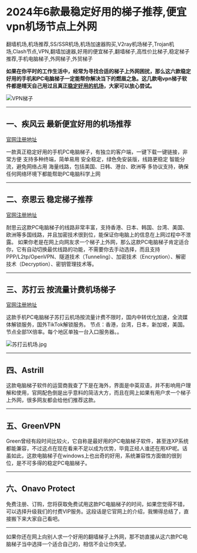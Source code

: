 # 2024年6款最稳定好用的梯子推荐,便宜vpn机场节点上外网

翻墙机场,机场推荐,SS/SSR机场,机场加速器购买,V2ray机场梯子,Trojan机场,Clash节点,VPN,翻墙加速器,好用的便宜梯子,翻墙梯子,高性价比梯子,稳定梯子推荐,手机电脑梯子,外网梯子,外贸梯子

**如果在你平时的工作生活中，经常为寻找合适的梯子上外网困扰，那么这六款稳定好用的手机和PC电脑梯子一定能帮你解决当下的燃眉之急。这几款电vpn梯子软件都是晴天自己用过且真正[稳定好用的机场](https://www.xiabk.com/thread-743.htm)，大家可以放心尝试。**

![VPN梯子](https://github.com/AlipJJ/tizi-cn1/assets/142561372/aa215bda-1148-4a68-91ef-beb50a5d0aa4)


-----
## 一、疾风云 最新便宜好用的机场推荐
[官网注册地址](https://go.51tz.cc/jfcloud)

一款真正稳定好用的手机PC电脑梯子，有独立的客户端，一键下载一键链接，非常方便
支持多种终端，简单易用
安全稳定，绿色免安装版，线路更稳定
智能分流，避免网络占用
海量线路，包括美国、日韩、港台、欧洲等
多协议支持，确保任何网络环境下都能帮助PC电脑科学上网

-----
## 二、奈思云 稳定梯子推荐
[官网注册地址](https://go.51tz.cc/nicecloud)

耐思云这款PC电脑梯子的线路非常丰富，支持香港、日本、韩国、台湾、美国、欧洲等多国线路，并且加密技术很到位，能保证你电脑上的信息在上网过程中不泄露。
如果你老是在网上向网友求一个梯子上外网，那么这款PC电脑梯子肯定适合你，它有自动切换最优线路的功能，不需要你去手动选择，而且支持PPP/L2tp/OpenVPN、隧道技术（Tunneling）、加密技术（Encryption）、解密技术（Decryption）、密钥管理技术等。

-----

## 三、苏打云 按流量计费机场梯子
[官网注册地址](https://go.51tz.cc/sodacloud)

这款手机PC电脑梯子苏打云机场按流量计费不限时，国内中转优化加速，全流媒体解锁服务，国外TikTok解锁服务。
节点：香港，台湾，日本，新加坡，美国。节点全部1X倍率。每个地区单独一台入口服务器。。

![苏打云机场.jpg](https://s2.loli.net/2024/02/20/ywae2U3rYLPuOZR.jpg)

-----

## 四、Astrill
这款电脑梯子软件的运营商我查了下是在海外，界面是中英双语，并不影响用户理解和使用，官网配色倒是出乎意料的简洁大方，而且在网上如果有用户求一个梯子上外网，很多网友都会给他们推荐这款。

-----

## 五、GreenVPN
Green曾经有段时间比较火，它自称是最好用的PC电脑梯子软件，甚至连XP系统都能兼容，不过这点在现在看来不足以成为优势，毕竟正经人谁还在用XP呢。话虽如此，这款电脑梯子在windows上也出奇的好用，系统兼容性方面做的很到位，是不可多得的稳定PC电脑梯子。

-----

## 六、Onavo Protect
免费注册、订购，您将获取免费试用这款PC电脑梯子的时间，如果您觉得不错，可以选择升级我们的付费VIP服务。这段话是它官网上的介绍，我懒得总结了，直接搬下来大家自己看吧。

-----

如果你还在网上向别人求一个好用的翻墙梯子上外网，那不妨直接从这六款PC电脑梯子当中选择一个适合自己的，相信不会让你失望。
